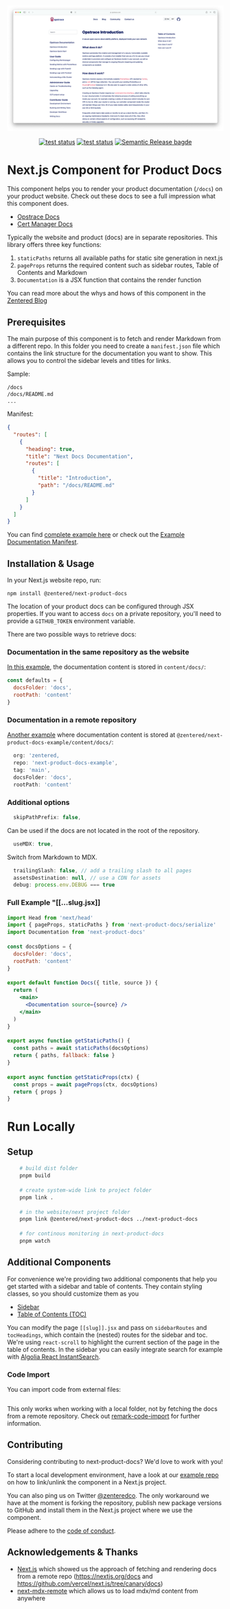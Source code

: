 <p align="center">
  <img src=".github/assets/opstrace-docs.png">
</p>

<p align="center">
  <a href="https://github.com/opstrace/next-product-docs/actions/workflows/publish.yml"><img alt="test status" src="https://github.com/opstrace/next-product-docs/actions/workflows/publish.yml/badge.svg" /></a>
  <a href="https://github.com/opstrace/next-product-docs/actions/workflows/test.yml"><img alt="test status" src="https://github.com/opstrace/next-product-docs/actions/workflows/test.yml/badge.svg" /></a>
  <a href="https://semantic-release.gitbook.io/semantic-release/"><img alt="Semantic Release bagde" src="https://img.shields.io/badge/%20%20%F0%9F%93%A6%F0%9F%9A%80-semantic--release-e10079.svg" /></a>
</p>

# Next.js Component for Product Docs

This component helps you to render your product documentation (`/docs`) on your
product website. Check out these docs to see a full impression what this
component does.

- [Opstrace Docs](https://opstrace.com/docs)
- [Cert Manager Docs](https://cert-manager.io/docs/)

Typically the website and product (docs) are in separate repositories. This
library offers three key functions:

1. `staticPaths` returns all available paths for static site generation in
   next.js
2. `pageProps` returns the required content such as sidebar routes, Table of
   Contents and Markdown
3. `Documentation` is a JSX function that contains the render function

You can read more about the whys and hows of this component in the
[Zentered Blog](https://zentered.co/articles/product-documentation-with-nextjs/)

## Prerequisites

The main purpose of this component is to fetch and render Markdown from a
different repo. In this folder you need to create a `manifest.json` file which
contains the link structure for the documentation you want to show. This allows
you to control the sidebar levels and titles for links.

Sample:

```
/docs
/docs/README.md
...
```

Manifest:

```json
{
  "routes": [
    {
      "heading": true,
      "title": "Next Docs Documentation",
      "routes": [
        {
          "title": "Introduction",
          "path": "/docs/README.md"
        }
      ]
    }
  ]
}
```

You can find
[complete example here](https://github.com/zentered/next-product-docs-example/blob/main/docs/manifest.json)
or check out the
[Example Documentation Manifest](https://github.com/zentered/next-product-docs-example/blob/main/content/mdx/manifest.json).

## Installation & Usage

In your Next.js website repo, run:

    npm install @zentered/next-product-docs

The location of your product docs can be configured through JSX properties. If
you want to access `docs` on a private repository, you'll need to provide a
`GITHUB_TOKEN` environment variable.

There are two possible ways to retrieve docs:

### Documentation in the same repository as the website

[In this example](https://github.com/zentered/next-product-docs-example/blob/main/pages/local/%5B%5B...slug%5D%5D.jsx),
the documentation content is stored in `content/docs/`:

```jsx
const defaults = {
  docsFolder: 'docs',
  rootPath: 'content'
}
```

### Documentation in a remote repository

[Another example](https://github.com/zentered/next-product-docs-example/blob/main/pages/remote/%5B%5B...slug%5D%5D.jsx)
where documentation content is stored at
`@zentered/next-product-docs-example/content/docs/`:

```jsx
  org: 'zentered,
  repo: 'next-product-docs-example',
  tag: 'main',
  docsFolder: 'docs',
  rootPath: 'content'
```

### Additional options

```jsx
  skipPathPrefix: false,
```

Can be used if the docs are not located in the root of the repository.

```jsx
  useMDX: true,
```

Switch from Markdown to MDX.

```jsx
  trailingSlash: false, // add a trailing slash to all pages
  assetsDestination: null, // use a CDN for assets
  debug: process.env.DEBUG === true
```

### Full Example "[[...slug.jsx]]

```jsx
import Head from 'next/head'
import { pageProps, staticPaths } from 'next-product-docs/serialize'
import Documentation from 'next-product-docs'

const docsOptions = {
  docsFolder: 'docs',
  rootPath: 'content'
}

export default function Docs({ title, source }) {
  return (
    <main>
      <Documentation source={source} />
    </main>
  )
}

export async function getStaticPaths() {
  const paths = await staticPaths(docsOptions)
  return { paths, fallback: false }
}

export async function getStaticProps(ctx) {
  const props = await pageProps(ctx, docsOptions)
  return { props }
}
```

# Run Locally

## Setup

```bash
    # build dist folder
    pnpm build

    # create system-wide link to project folder
    pnpm link .

    # in the website/next project folder
    pnpm link @zentered/next-product-docs ../next-product-docs

    # for continous monitoring in next-product-docs
    pnpm watch
```

## Additional Components

For convenience we're providing two additional components that help you get
started with a sidebar and table of contents. They contain styling classes, so
you should customize them as you

- [Sidebar](https://github.com/zentered/next-product-docs-example/blob/main/components/Sidebar.jsx)
- [Table of Contents (TOC)](https://github.com/zentered/next-product-docs-example/blob/main/components/Toc.jsx)

You can modify the page `[[slug]].jsx` and pass on `sidebarRoutes` and
`tocHeadings`, which contain the (nested) routes for the sidebar and toc. We're
using `react-scroll` to highlight the current section of the page in the table
of contents. In the sidebar you can easily integrate search for example with
[Algolia React InstantSearch](https://www.algolia.com/doc/guides/building-search-ui/what-is-instantsearch/react/).

### Code Import

You can import code from external files:

```js file=./examples/hello.js

```

This only works when working with a local folder, not by fetching the docs from
a remote repository. Check out
[remark-code-import](https://github.com/kevin940726/remark-code-import) for
further information.

## Contributing

Considering contributing to next-product-docs? We'd love to work with you!

To start a local development environment, have a look at our
[example repo](https://github.com/zentered/next-product-docs-example) on how to
link/unlink the component in a Next.js project.

You can also ping us on Twitter [@zenteredco](http://twitter.com/zenteredco).
The only workaround we have at the moment is forking the repository, publish new
package versions to GitHub and install them in the Next.js project where we use
the component.

Please adhere to the [code of conduct](./CODE_OF_CONDUCT.md).

## Acknowledgements & Thanks

- [Next.js](https://nextjs.org) which showed us the approach of fetching and
  rendering docs from a remote repo (https://nextjs.org/docs and
  https://github.com/vercel/next.js/tree/canary/docs)
- [next-mdx-remote](https://github.com/hashicorp/next-mdx-remote) which allows
  us to load mdx/md content from anywhere
